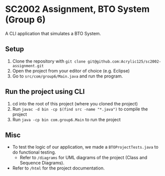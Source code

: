# SC2002 Assignment, BTO System (Group 6)
A CLI application that simulates a BTO System.

## Setup
1. Clone the repository with `git clone git@github.com:Acrylic125/sc2002-assignment.git`
1. Open the project from your editor of choice (e.g. Eclipse)
1. Go to `src/com/group6/Main.java` and run the program.

## Run the project using CLI
1. cd into the root of this project (where you cloned the project)
1. Run `javac -d bin -cp $(find src -name "*.java")` to compile the project
1. Run `java -cp bin com.group6.Main` to run the project

## Misc 
- To test the logic of our application, we made a `BTOProjectTests.java` to do functional testing. 
  - Refer to `/diagrams` for UML diagrams of the project (Class and Sequence Diagrams).
- Refer to `/html` for the project documentation.